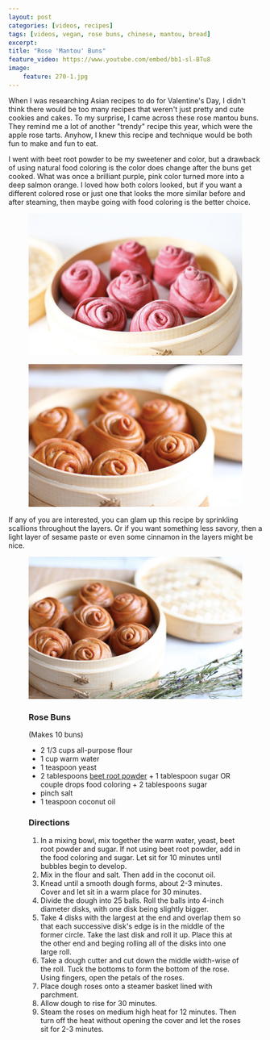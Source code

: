 ```yaml
---
layout: post
categories: [videos, recipes]
tags: [videos, vegan, rose buns, chinese, mantou, bread]
excerpt: 
title: "Rose 'Mantou' Buns"
feature_video: https://www.youtube.com/embed/bb1-sl-BTu8
image:
    feature: 270-1.jpg
---
```


When I was researching Asian recipes to do for Valentine's Day, I didn't think there would be too many recipes that weren't just pretty and cute cookies and cakes.  To my surprise, I came across these rose mantou buns.  They remind me a lot of another "trendy" recipe this year, which were the apple rose tarts.  Anyhow, I knew this recipe and technique would be both fun to make and fun to eat.  

I went with beet root powder to be my sweetener and color, but a drawback of using natural food coloring is the color does change after the buns get cooked.  What was once a brilliant purple, pink color turned more into a deep salmon orange.  I loved how both colors looked, but if you want a different colored rose or just one that looks the more similar before and after steaming, then maybe going with food coloring is the better choice.

<figure>
    <img src="/images/270-2.jpg">
</figure> 

<figure>
    <img src="/images/270-3.jpg">
</figure> 

If any of you are interested, you can glam up this recipe by sprinkling scallions throughout the layers.  Or if you want something less savory, then a light layer of sesame paste or even some cinnamon in the layers might be nice.

<figure>
    <img src="/images/270-1.jpg">
</figure> 


<figure class="ingredients" markdown="1">

### Rose Buns
(Makes 10 buns)

- 2 1/3 cups all-purpose flour
- 1 cup warm water
- 1 teaspoon yeast
- 2 tablespoons [beet root powder](http://amzn.to/2k6MTyu) + 1 tablespoon sugar OR couple drops food coloring + 2 tablespoons sugar
- pinch salt
- 1 teaspoon coconut oil 

</figure>

<figure class="directions" markdown="1">

### Directions

1. In a mixing bowl, mix together the warm water, yeast, beet root powder and sugar.  If not using beet root powder, add in the food coloring and sugar.  Let sit for 10 minutes until bubbles begin to develop.
2. Mix in the flour and salt.  Then add in the coconut oil.
3. Knead until a smooth dough forms, about 2-3 minutes.  Cover and let sit in a warm place for 30 minutes.
4. Divide the dough into 25 balls.  Roll the balls into 4-inch diameter disks, with one disk being slightly bigger.
5. Take 4 disks with the largest at the end and overlap them so that each successive disk's edge is in the middle of the former circle.  Take the last disk and roll it up.  Place this at the other end and beging rolling all of the disks into one large roll.
5. Take a dough cutter and cut down the middle width-wise of the roll.  Tuck the bottoms to form the bottom of the rose.  Using fingers, open the petals of the roses.
6. Place dough roses onto a steamer basket lined with parchment.
7. Allow dough to rise for 30 minutes.
8. Steam the roses on medium high heat for 12 minutes.  Then turn off the heat without opening the cover and let the roses sit for 2-3 minutes.

</figure>